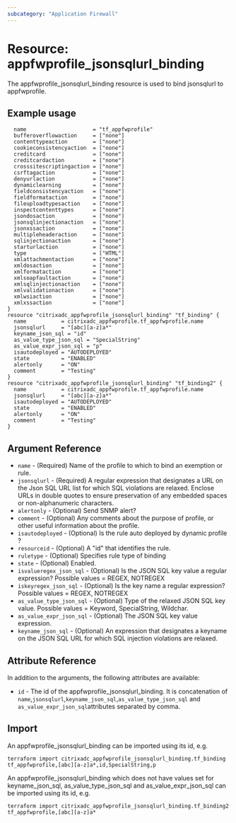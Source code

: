 ```yaml
---
subcategory: "Application Firewall"
---
```


# Resource: appfwprofile_jsonsqlurl_binding

The appfwprofile_jsonsqlurl_binding resource is used to bind jsonsqlurl to appfwprofile.


## Example usage

```hclresource "citrixadc_appfwprofile" "tf_appfwprofile" {
  name                     = "tf_appfwprofile"
  bufferoverflowaction     = ["none"]
  contenttypeaction        = ["none"]
  cookieconsistencyaction  = ["none"]
  creditcard               = ["none"]
  creditcardaction         = ["none"]
  crosssitescriptingaction = ["none"]
  csrftagaction            = ["none"]
  denyurlaction            = ["none"]
  dynamiclearning          = ["none"]
  fieldconsistencyaction   = ["none"]
  fieldformataction        = ["none"]
  fileuploadtypesaction    = ["none"]
  inspectcontenttypes      = ["none"]
  jsondosaction            = ["none"]
  jsonsqlinjectionaction   = ["none"]
  jsonxssaction            = ["none"]
  multipleheaderaction     = ["none"]
  sqlinjectionaction       = ["none"]
  starturlaction           = ["none"]
  type                     = ["HTML"]
  xmlattachmentaction      = ["none"]
  xmldosaction             = ["none"]
  xmlformataction          = ["none"]
  xmlsoapfaultaction       = ["none"]
  xmlsqlinjectionaction    = ["none"]
  xmlvalidationaction      = ["none"]
  xmlwsiaction             = ["none"]
  xmlxssaction             = ["none"]
}
resource "citrixadc_appfwprofile_jsonsqlurl_binding" "tf_binding" {
  name           = citrixadc_appfwprofile.tf_appfwprofile.name
  jsonsqlurl     = "[abc][a-z]a*"
  keyname_json_sql = "id"
  as_value_type_json_sql = "SpecialString"
  as_value_expr_json_sql = "p"
  isautodeployed = "AUTODEPLOYED"
  state          = "ENABLED"
  alertonly      = "ON"
  comment        = "Testing"
}
resource "citrixadc_appfwprofile_jsonsqlurl_binding" "tf_binding2" {
  name           = citrixadc_appfwprofile.tf_appfwprofile.name
  jsonsqlurl     = "[abc][a-z]a*"
  isautodeployed = "AUTODEPLOYED"
  state          = "ENABLED"
  alertonly      = "ON"
  comment        = "Testing"
}
```


## Argument Reference

* `name` - (Required) Name of the profile to which to bind an exemption or rule.
* `jsonsqlurl` - (Required) A regular expression that designates a URL on the Json SQL URL list for which SQL violations are relaxed. Enclose URLs in double quotes to ensure preservation of any embedded spaces or non-alphanumeric characters.
* `alertonly` - (Optional) Send SNMP alert?
* `comment` - (Optional) Any comments about the purpose of profile, or other useful information about the profile.
* `isautodeployed` - (Optional) Is the rule auto deployed by dynamic profile ?
* `resourceid` - (Optional) A "id" that identifies the rule.
* `ruletype` - (Optional) Specifies rule type of binding
* `state` - (Optional) Enabled.
* `isvalueregex_json_sql` - (Optional) Is the JSON SQL key value a regular expression? Possible values = REGEX, NOTREGEX
* `iskeyregex_json_sql` - (Optional) Is the key name a regular expression? Possible values = REGEX, NOTREGEX
* `as_value_type_json_sql` - (Optional) Type of the relaxed JSON SQL key value. Possible values = Keyword, SpecialString, Wildchar.
* `as_value_expr_json_sql` - (Optional) The JSON SQL key value expression.
* `keyname_json_sql` - (Optional) An expression that designates a keyname on the JSON SQL URL for which SQL injection violations are relaxed.

## Attribute Reference

In addition to the arguments, the following attributes are available:

* `id` - The id of the appfwprofile_jsonsqlurl_binding. It is concatenation of `name`,`jsonsqlurl`,`keyname_json_sql`,`as_value_type_json_sql` and `as_value_expr_json_sql`attributes separated by comma.


## Import

An appfwprofile_jsonsqlurl_binding can be imported using its id, e.g.

```shell
terraform import citrixadc_appfwprofile_jsonsqlurl_binding.tf_binding tf_appfwprofile,[abc][a-z]a*,id,SpecialString,p
```

An appfwprofile_jsonsqlurl_binding which does not have values set for keyname_json_sql, as_value_type_json_sql and as_value_expr_json_sql can be imported using its id, e.g.

```shell
terraform import citrixadc_appfwprofile_jsonsqlurl_binding.tf_binding2 tf_appfwprofile,[abc][a-z]a*
```

